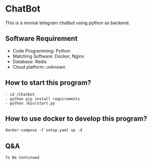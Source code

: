 # ChatBot
This is a normal telegram chatbot using python as backend.

## Software Requirement
- Code Programming:  Python
- Matching Software: Docker, Nginx
- Database: Redis
- Cloud platform: unknown

## How to start this program?
```shell
- cd /Chatbot
- python pip install requirements
- python /bin/start.py
```

## How to use docker to develop this program?
```dockerfile
docker-compose -f setup.yaml up -d
```

## Q&A
```
To Be Continued
```